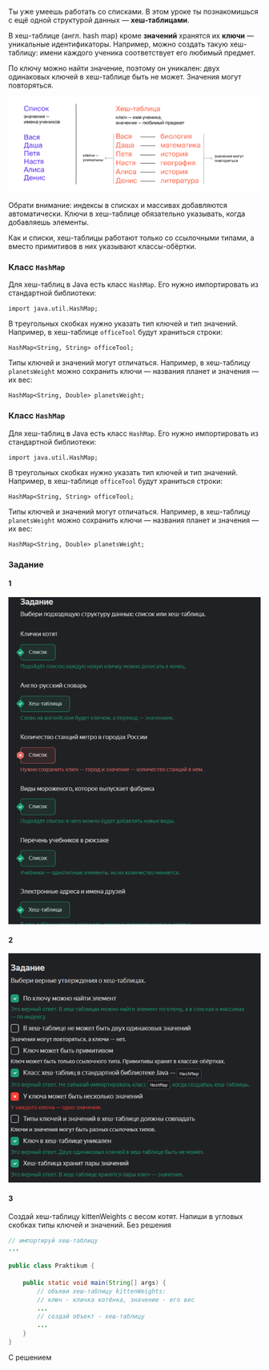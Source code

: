 Ты уже умеешь работать со списками. В этом уроке ты познакомишься с ещё одной структурой данных — **хеш-таблицами**.

В хеш-таблице (англ. hash map) кроме **значений** хранятся их **ключи** — уникальные идентификаторы. Например, можно создать такую хеш-таблицу: имени каждого ученика соответствует его любимый предмет.

По ключу можно найти значение, поэтому он уникален: двух одинаковых ключей в хеш-таблице быть не может. Значения могут повторяться.

![img_3.png](img%2Fimg_3.png)

Обрати внимание: индексы в списках и массивах добавляются автоматически. Ключи в хеш-таблице обязательно указывать, когда добавляешь элементы.

Как и списки, хеш-таблицы работают только со ссылочными типами, а вместо примитивов в них указывают классы-обёртки.

### Класс `HashMap`

Для хеш-таблиц в Java есть класс `HashMap`. Его нужно импортировать из стандартной библиотеки:



```
import java.util.HashMap; 
```

В треугольных скобках нужно указать тип ключей и тип значений. Например, в хеш-таблице `officeTool` будут храниться строки:



```
HashMap<String, String> officeTool;   
```

Типы ключей и значений могут отличаться. Например, в хеш-таблицу `planetsWeight` можно сохранить ключи — названия планет и значения — их вес:



```
HashMap<String, Double> planetsWeight; 
```

### Класс `HashMap`

Для хеш-таблиц в Java есть класс `HashMap`. Его нужно импортировать из стандартной библиотеки:



```
import java.util.HashMap; 
```

В треугольных скобках нужно указать тип ключей и тип значений. Например, в хеш-таблице `officeTool` будут храниться строки:



```
HashMap<String, String> officeTool;   
```

Типы ключей и значений могут отличаться. Например, в хеш-таблицу `planetsWeight` можно сохранить ключи — названия планет и значения — их вес:



```
HashMap<String, Double> planetsWeight; 
```

### Задание
#### 1 
![img_4.png](img%2Fimg_4.png)

#### 2
![img_5.png](img%2Fimg_5.png)

#### 3
Создай хеш-таблицу kittenWeights с весом котят. Напиши в угловых скобках типы ключей и значений.
Без решения
```java
// импортируй хеш-таблицу
...

public class Praktikum {

    public static void main(String[] args) {
        // объяви хеш-таблицу kittenWeights: 
		// ключ - кличка котёнка, значение - его вес
        ...
        // создай объект - хеш-таблицу
        ...
    }
}
```

С решением
```java

```